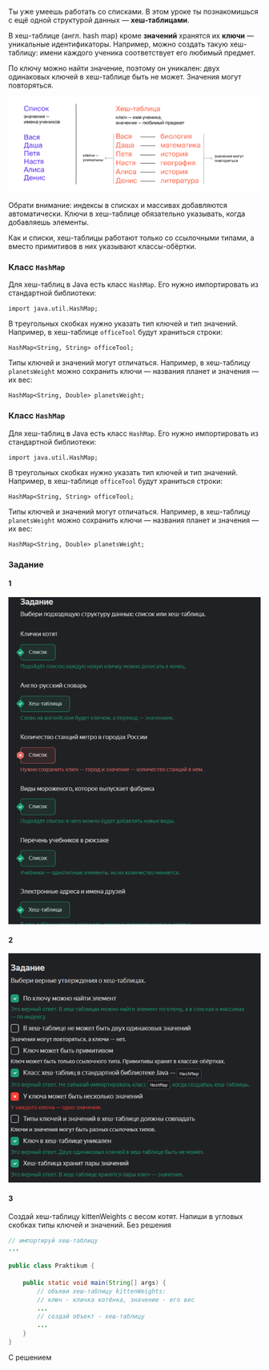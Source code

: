 Ты уже умеешь работать со списками. В этом уроке ты познакомишься с ещё одной структурой данных — **хеш-таблицами**.

В хеш-таблице (англ. hash map) кроме **значений** хранятся их **ключи** — уникальные идентификаторы. Например, можно создать такую хеш-таблицу: имени каждого ученика соответствует его любимый предмет.

По ключу можно найти значение, поэтому он уникален: двух одинаковых ключей в хеш-таблице быть не может. Значения могут повторяться.

![img_3.png](img%2Fimg_3.png)

Обрати внимание: индексы в списках и массивах добавляются автоматически. Ключи в хеш-таблице обязательно указывать, когда добавляешь элементы.

Как и списки, хеш-таблицы работают только со ссылочными типами, а вместо примитивов в них указывают классы-обёртки.

### Класс `HashMap`

Для хеш-таблиц в Java есть класс `HashMap`. Его нужно импортировать из стандартной библиотеки:



```
import java.util.HashMap; 
```

В треугольных скобках нужно указать тип ключей и тип значений. Например, в хеш-таблице `officeTool` будут храниться строки:



```
HashMap<String, String> officeTool;   
```

Типы ключей и значений могут отличаться. Например, в хеш-таблицу `planetsWeight` можно сохранить ключи — названия планет и значения — их вес:



```
HashMap<String, Double> planetsWeight; 
```

### Класс `HashMap`

Для хеш-таблиц в Java есть класс `HashMap`. Его нужно импортировать из стандартной библиотеки:



```
import java.util.HashMap; 
```

В треугольных скобках нужно указать тип ключей и тип значений. Например, в хеш-таблице `officeTool` будут храниться строки:



```
HashMap<String, String> officeTool;   
```

Типы ключей и значений могут отличаться. Например, в хеш-таблицу `planetsWeight` можно сохранить ключи — названия планет и значения — их вес:



```
HashMap<String, Double> planetsWeight; 
```

### Задание
#### 1 
![img_4.png](img%2Fimg_4.png)

#### 2
![img_5.png](img%2Fimg_5.png)

#### 3
Создай хеш-таблицу kittenWeights с весом котят. Напиши в угловых скобках типы ключей и значений.
Без решения
```java
// импортируй хеш-таблицу
...

public class Praktikum {

    public static void main(String[] args) {
        // объяви хеш-таблицу kittenWeights: 
		// ключ - кличка котёнка, значение - его вес
        ...
        // создай объект - хеш-таблицу
        ...
    }
}
```

С решением
```java

```